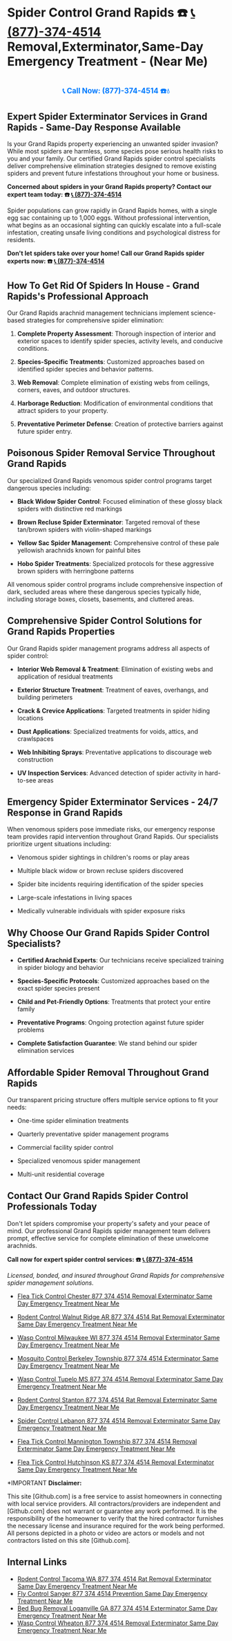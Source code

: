 # Spider Control Grand Rapids ☎️ [📞 (877)-374-4514](https://pest-control-4514.netlify.app) Removal,Exterminator,Same-Day Emergency Treatment - (Near Me)
# 

<p align="center" style="font-size: 1.2em; font-weight: bold; margin: 20px 0;">
  <a href="https://pest-control-4514.netlify.app" target="_blank" style="color: #007BFF; text-decoration: none;">📞 Call Now: (877)-374-4514 ☎️💧</a>
</p>

## Expert Spider Exterminator Services in Grand Rapids - Same-Day Response Available

Is your Grand Rapids property experiencing an unwanted spider invasion? While most spiders are harmless, some species pose serious health risks to you and your family. Our certified Grand Rapids spider control specialists deliver comprehensive elimination strategies designed to remove existing spiders and prevent future infestations throughout your home or business.

**Concerned about spiders in your Grand Rapids property? Contact our expert team today: ☎️ [📞 (877)-374-4514](https://pest-control-4514.netlify.app)**

Spider populations can grow rapidly in Grand Rapids homes, with a single egg sac containing up to 1,000 eggs. Without professional intervention, what begins as an occasional sighting can quickly escalate into a full-scale infestation, creating unsafe living conditions and psychological distress for residents.

**Don't let spiders take over your home! Call our Grand Rapids spider experts now: ☎️ [📞 (877)-374-4514](https://pest-control-4514.netlify.app)**

## How To Get Rid Of Spiders In House - Grand Rapids's Professional Approach

Our Grand Rapids arachnid management technicians implement science-based strategies for comprehensive spider elimination:

1. **Complete Property Assessment**: Thorough inspection of interior and exterior spaces to identify spider species, activity levels, and conducive conditions.

2. **Species-Specific Treatments**: Customized approaches based on identified spider species and behavior patterns.

3. **Web Removal**: Complete elimination of existing webs from ceilings, corners, eaves, and outdoor structures.

4. **Harborage Reduction**: Modification of environmental conditions that attract spiders to your property.

5. **Preventative Perimeter Defense**: Creation of protective barriers against future spider entry.

## Poisonous Spider Removal Service Throughout Grand Rapids

Our specialized Grand Rapids venomous spider control programs target dangerous species including:

- **Black Widow Spider Control**: Focused elimination of these glossy black spiders with distinctive red markings

- **Brown Recluse Spider Exterminator**: Targeted removal of these tan/brown spiders with violin-shaped markings

- **Yellow Sac Spider Management**: Comprehensive control of these pale yellowish arachnids known for painful bites

- **Hobo Spider Treatments**: Specialized protocols for these aggressive brown spiders with herringbone patterns

All venomous spider control programs include comprehensive inspection of dark, secluded areas where these dangerous species typically hide, including storage boxes, closets, basements, and cluttered areas.

## Comprehensive Spider Control Solutions for Grand Rapids Properties

Our Grand Rapids spider management programs address all aspects of spider control:

- **Interior Web Removal & Treatment**: Elimination of existing webs and application of residual treatments

- **Exterior Structure Treatment**: Treatment of eaves, overhangs, and building perimeters

- **Crack & Crevice Applications**: Targeted treatments in spider hiding locations

- **Dust Applications**: Specialized treatments for voids, attics, and crawlspaces

- **Web Inhibiting Sprays**: Preventative applications to discourage web construction

- **UV Inspection Services**: Advanced detection of spider activity in hard-to-see areas

## Emergency Spider Exterminator Services - 24/7 Response in Grand Rapids

When venomous spiders pose immediate risks, our emergency response team provides rapid intervention throughout Grand Rapids. Our specialists prioritize urgent situations including:

- Venomous spider sightings in children's rooms or play areas

- Multiple black widow or brown recluse spiders discovered

- Spider bite incidents requiring identification of the spider species

- Large-scale infestations in living spaces

- Medically vulnerable individuals with spider exposure risks

## Why Choose Our Grand Rapids Spider Control Specialists?

- **Certified Arachnid Experts**: Our technicians receive specialized training in spider biology and behavior

- **Species-Specific Protocols**: Customized approaches based on the exact spider species present

- **Child and Pet-Friendly Options**: Treatments that protect your entire family

- **Preventative Programs**: Ongoing protection against future spider problems

- **Complete Satisfaction Guarantee**: We stand behind our spider elimination services

## Affordable Spider Removal Throughout Grand Rapids

Our transparent pricing structure offers multiple service options to fit your needs:

- One-time spider elimination treatments

- Quarterly preventative spider management programs

- Commercial facility spider control

- Specialized venomous spider management

- Multi-unit residential coverage

## Contact Our Grand Rapids Spider Control Professionals Today

Don't let spiders compromise your property's safety and your peace of mind. Our professional Grand Rapids spider management team delivers prompt, effective service for complete elimination of these unwelcome arachnids.

**Call now for expert spider control services: ☎️ [📞 (877)-374-4514](https://pest-control-4514.netlify.app)**

*Licensed, bonded, and insured throughout Grand Rapids for comprehensive spider management solutions.*


- [Flea Tick Control Chester 877 374 4514 Removal Exterminator Same Day Emergency Treatment Near Me](https://github.com/allyoucaneatsushiin/plumbing-texas/blob/main/Flea-Tick-Control-Chester-877-374-4514-Removal-Exterminator-Same-Day-Emergency-Treatment-Near-Me.md)
- [Rodent Control Walnut Ridge AR 877 374 4514 Rat Removal Exterminator Same Day Emergency Treatment Near Me](https://github.com/allyoucaneatsushiin/plumbing-texas/blob/main/Rodent-Control-Walnut-Ridge-AR-877-374-4514-Rat-Removal-Exterminator-Same-Day-Emergency-Treatment-Near-Me.md)
- [Wasp Control Milwaukee WI 877 374 4514 Removal Exterminator Same Day Emergency Treatment Near Me](https://github.com/allyoucaneatsushiin/plumbing-texas/blob/main/Wasp-Control-Milwaukee-WI-877-374-4514-Removal-Exterminator-Same-Day-Emergency-Treatment-Near-Me.md)


- [Mosquito Control Berkeley Township 877 374 4514 Exterminator Same Day Emergency Treatment Near Me](https://github.com/allyoucaneatsushiin/plumbing-texas/blob/main/Mosquito-Control-Berkeley-Township-877-374-4514-Exterminator-Same-Day-Emergency-Treatment-Near-Me.md)
- [Wasp Control Tupelo MS 877 374 4514 Removal Exterminator Same Day Emergency Treatment Near Me](https://github.com/allyoucaneatsushiin/plumbing-texas/blob/main/Wasp-Control-Tupelo-MS-877-374-4514-Removal-Exterminator-Same-Day-Emergency-Treatment-Near-Me.md)
- [Rodent Control Stanton 877 374 4514 Rat Removal Exterminator Same Day Emergency Treatment Near Me](https://github.com/allyoucaneatsushiin/plumbing-texas/blob/main/Rodent-Control-Stanton-877-374-4514-Rat-Removal-Exterminator-Same-Day-Emergency-Treatment-Near-Me.md)


- [Spider Control Lebanon 877 374 4514 Removal Exterminator Same Day Emergency Treatment Near Me](https://github.com/allyoucaneatsushiin/plumbing-texas/blob/main/Spider-Control-Lebanon-877-374-4514-Removal-Exterminator-Same-Day-Emergency-Treatment-Near-Me.md)
- [Flea Tick Control Mannington Township 877 374 4514 Removal Exterminator Same Day Emergency Treatment Near Me](https://github.com/allyoucaneatsushiin/plumbing-texas/blob/main/Flea-Tick-Control-Mannington-Township-877-374-4514-Removal-Exterminator-Same-Day-Emergency-Treatment-Near-Me.md)
- [Flea Tick Control Hutchinson KS 877 374 4514 Removal Exterminator Same Day Emergency Treatment Near Me](https://github.com/allyoucaneatsushiin/plumbing-texas/blob/main/Flea-Tick-Control-Hutchinson-KS-877-374-4514-Removal-Exterminator-Same-Day-Emergency-Treatment-Near-Me.md)


*IMPORTANT **Disclaimer:**  

This site [Github.com] is a free service to assist homeowners in connecting with local service providers. All contractors/providers are independent and [Github.com] does not warrant or guarantee any work performed. It is the responsibility of the homeowner to verify that the hired contractor furnishes the necessary license and insurance required for the work being performed. All persons depicted in a photo or video are actors or models and not contractors listed on this site [Github.com].


## Internal Links
- [Rodent Control Tacoma WA 877 374 4514 Rat Removal Exterminator Same Day Emergency Treatment Near Me](https://github.com/allyoucaneatsushiin/plumbing-texas/blob/main/Rodent-Control-Tacoma-WA-877-374-4514-Rat-Removal-Exterminator-Same-Day-Emergency-Treatment-Near-Me.md)
- [Fly Control Sanger 877 374 4514 Prevention Same Day Emergency Treatment Near Me](https://github.com/allyoucaneatsushiin/plumbing-texas/blob/main/Fly-Control-Sanger-877-374-4514-Prevention-Same-Day-Emergency-Treatment-Near-Me.md)
- [Bed Bug Removal Loganville GA 877 374 4514 Exterminator Same Day Emergency Treatment Near Me](https://github.com/allyoucaneatsushiin/plumbing-texas/blob/main/Bed-Bug-Removal-Loganville-GA-877-374-4514-Exterminator-Same-Day-Emergency-Treatment-Near-Me.md)
- [Wasp Control Wheaton 877 374 4514 Removal Exterminator Same Day Emergency Treatment Near Me](https://github.com/allyoucaneatsushiin/plumbing-texas/blob/main/Wasp-Control-Wheaton-877-374-4514-Removal-Exterminator-Same-Day-Emergency-Treatment-Near-Me.md)
